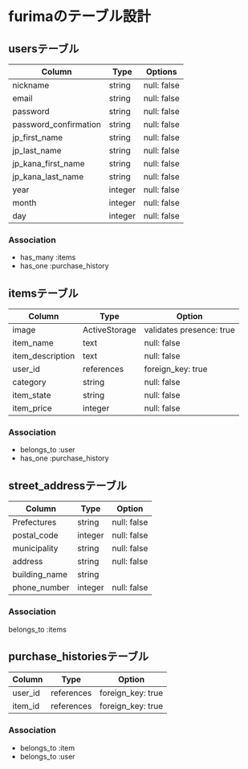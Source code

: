 # furimaのテーブル設計

## usersテーブル

| Column                | Type    | Options       |
| --------------------- | ------- | ------------- |
| nickname              | string  | null: false   |
| email                 | string  | null: false   |
| password              | string  | null: false   |
| password_confirmation | string  | null: false   |
| jp_first_name         | string  | null: false   |
| jp_last_name          | string  | null: false   |
| jp_kana_first_name    | string  | null: false   |
| jp_kana_last_name     | string  | null: false   |
| year                  | integer | null: false   |
| month                 | integer | null: false   |
| day                   | integer | null: false   |


### Association

- has_many :items
- has_one :purchase_history

## itemsテーブル

| Column           | Type          | Option                   |
| ---------------- | ------------- | ------------------------ |
| image            | ActiveStorage | validates presence: true |
| item_name        | text          | null: false              |
| item_description | text          | null: false              |
| user_id          | references    | foreign_key: true        |
| category         | string        | null: false              |
| item_state       | string        | null: false              |
| item_price       | integer       | null: false              |


### Association

- belongs_to :user
- has_one :purchase_history

## street_addressテーブル

| Column        | Type     | Option        |
| ------------- | -------- | ------------- |
| Prefectures   | string   | null: false   |
| postal_code   | integer  | null: false   |
| municipality  | string   | null: false   |
| address       | string   | null: false   |
| building_name | string   |               |
| phone_number  | integer  | null: false   |



### Association
belongs_to :items



## purchase_historiesテーブル

| Column      | Type         | Option            |
| ----------- | ------------ | ----------------- |
| user_id     | references   | foreign_key: true |
| item_id     | references   | foreign_key: true |



### Association

- belongs_to :item
- belongs_to :user